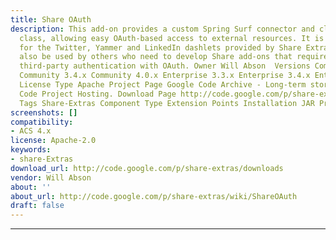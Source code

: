```yaml
---
title: Share OAuth
description: This add-on provides a custom Spring Surf connector and client-side helper
  class, allowing easy OAuth-based access to external resources. It is a prerequisite
  for the Twitter, Yammer and LinkedIn dashlets provided by Share Extras. It could
  also be used by others who need to develop Share add-ons that require coordinating
  third-party authentication with OAuth. Owner Will Abson ‌ Versions Community 3.3.x
  Community 3.4.x Community 4.0.x Enterprise 3.3.x Enterprise 3.4.x Enterprise 4.0.x
  License Type Apache Project Page Google Code Archive - Long-term storage for Google
  Code Project Hosting. Download Page http://code.google.com/p/share-extras/downloads
  Tags Share-Extras Component Type Extension Points Installation JAR Products
screenshots: []
compatibility:
- ACS 4.x
license: Apache-2.0
keywords:
- share-Extras
download_url: http://code.google.com/p/share-extras/downloads
vendor: Will Abson ‌
about: ''
about_url: http://code.google.com/p/share-extras/wiki/ShareOAuth
draft: false
---
```

---
